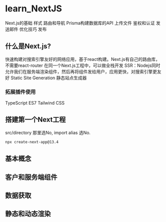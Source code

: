 # learn_NextJS
Next.js的基础 样式 路由和导航 Prisma构建数据库的API   上传文件 鉴权和认证 发送邮件 优化技巧 发布


## 什么是Next.js?
快速构建对搜索引擎友好的网络应用，基于react构建。Next.js有自己的路由库，不需要react-router
在同一个Next.js工程中，可以做全栈开发
SSR：Nodejs同时允许我们在服务端渲染组件，然后再将组件发给用户，应用更快，对搜索引擎更友好
Static Site Generation 静态站点生成器 
### 拓展插件使用
TypeScript ES7 Tailwind CSS
## 搭建第一个Next工程
src/directory 那里选No, import alias 选No.
```bash
npx create-next-app@13.4
```
## 基本概念
## 客户和服务端组件
## 数据获取
## 静态和动态渲染